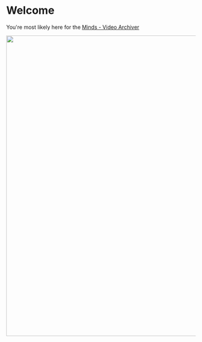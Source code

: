 # Welcome

You're most likely here for the [Minds - Video Archiver](https://thomdin.github.io/minds-archiver/)

<img src="https://thomdin.github.io/minds-archiver/preview.png" width="800" />

